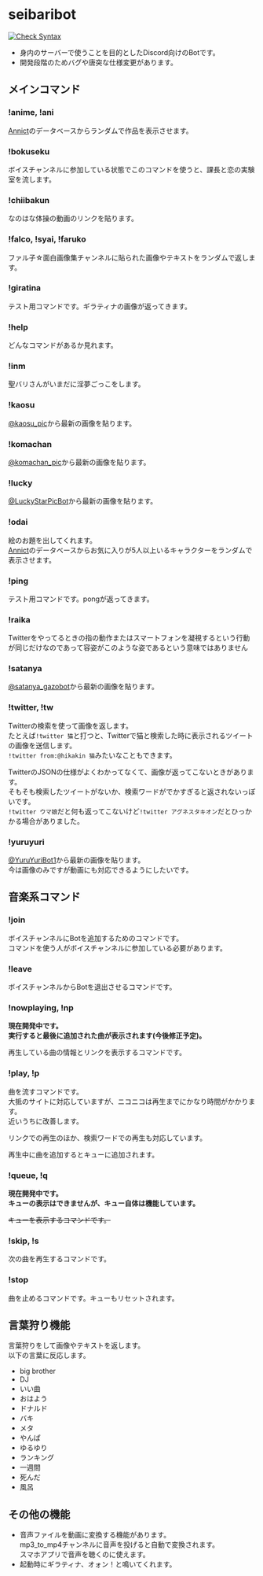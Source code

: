 # seibaribot
[![Check Syntax](https://github.com/SehataKuro/seibaribot/actions/workflows/flake8.yaml/badge.svg?branch=master)](https://github.com/SehataKuro/seibaribot/actions/workflows/flake8.yaml)
- 身内のサーバーで使うことを目的としたDiscord向けのBotです。
- 開発段階のためバグや唐突な仕様変更があります。

## メインコマンド
### !anime, !ani
[Annict](https://annict.com)のデータベースからランダムで作品を表示させます。
### !bokuseku
ボイスチャンネルに参加している状態でこのコマンドを使うと、課長と恋の実験室を流します。
### !chiibakun
なのはな体操の動画のリンクを貼ります。
### !falco, !syai, !faruko
ファル子☆面白画像集チャンネルに貼られた画像やテキストをランダムで返します。
### !giratina
テスト用コマンドです。ギラティナの画像が返ってきます。
### !help
どんなコマンドがあるか見れます。
### !inm
聖バリさんがいまだに淫夢ごっこをします。
### !kaosu
[@kaosu_pic](https://twitter.com/kaosu_pic)から最新の画像を貼ります。
### !komachan
[@komachan_pic](https://twitter.com/komachan_pic)から最新の画像を貼ります。
### !lucky
[@LuckyStarPicBot](https://twitter.com/LuckyStarPicBot)から最新の画像を貼ります。
### !odai
絵のお題を出してくれます。  
[Annict](https://annict.com)のデータベースからお気に入りが5人以上いるキャラクターをランダムで表示させます。
### !ping
テスト用コマンドです。pongが返ってきます。
### !raika
Twitterをやってるときの指の動作またはスマートフォンを凝視するという行動が同じだけなのであって容姿がこのような姿であるという意味ではありません
### !satanya
[@satanya_gazobot](https://twitter.com/satanya_gazobot)から最新の画像を貼ります。
### !twitter, !tw
Twitterの検索を使って画像を返します。  
たとえば`!twitter 猫`と打つと、Twitterで猫と検索した時に表示されるツイートの画像を送信します。  
`!twitter from:@hikakin 猫`みたいなこともできます。

TwitterのJSONの仕様がよくわかってなくて、画像が返ってこないときがあります。  
そもそも検索したツイートがないか、検索ワードがでかすぎると返されないっぽいです。  
`!twitter ウマ娘`だと何も返ってこないけど`!twitter アグネスタキオン`だとひっかかる場合がありました。
### !yuruyuri
[@YuruYuriBot1](https://twitter.com/YuruYuriBot1)から最新の画像を貼ります。  
今は画像のみですが動画にも対応できるようにしたいです。

## 音楽系コマンド
### !join
ボイスチャンネルにBotを追加するためのコマンドです。  
コマンドを使う人がボイスチャンネルに参加している必要があります。
### !leave
ボイスチャンネルからBotを退出させるコマンドです。
### !nowplaying, !np
**現在開発中です。**  
**実行すると最後に追加された曲が表示されます(今後修正予定)。**  

再生している曲の情報とリンクを表示するコマンドです。
### !play, !p
曲を流すコマンドです。  
大抵のサイトに対応していますが、ニコニコは再生までにかなり時間がかかります。  
近いうちに改善します。

リンクでの再生のほか、検索ワードでの再生も対応しています。

再生中に曲を追加するとキューに追加されます。
### !queue, !q
**現在開発中です。**  
**キューの表示はできませんが、キュー自体は機能しています。**  

~~キューを表示するコマンドです。~~
### !skip, !s
次の曲を再生するコマンドです。
### !stop
曲を止めるコマンドです。キューもリセットされます。

## 言葉狩り機能
言葉狩りをして画像やテキストを返します。   
以下の言葉に反応します。
- big brother
- DJ
- いい曲
- おはよう
- ドナルド
- バキ
- メタ
- やんぱ
- ゆるゆり
- ランキング
- 一週間
- 死んだ
- 風呂

## その他の機能
- 音声ファイルを動画に変換する機能があります。  
mp3_to_mp4チャンネルに音声を投げると自動で変換されます。  
スマホアプリで音声を聴くのに使えます。
- 起動時にギラティナ、オォン！と鳴いてくれます。